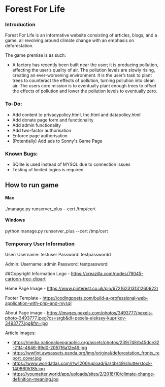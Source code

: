 # Forest For Life

### Introduction
Forest For Life is an informative website consisting of articles, blogs, and a game, all revolving around climate
change with an emphasis on deforestation.

The game premise is as such:

- A factory has recently been built near the user; it is producing pollution, effecting the user’s quality of air. 
The pollution levels are slowly rising, creating an ever-worsening environment. It is the user’s task to plant trees to
counteract the effects of pollution, turning pollution into clean air. The users core mission is to eventually plant 
enough trees to offset the effects of pollution and lower the pollution levels to eventually zero.

### To-Do:
- Add content to privacypolicy.html, tnc.html and datapolicy.html
- Add donate page form and functionality
- Add admin functionality
- Add two-factor authorisation
- Enforce page authorisation
- (Potentially) Add ads to Sonny's Game Page

### Known Bugs:
- SQlite is used instead of MYSQL due to connection issues
- Testing of limited logins is required

## How to run game
#### Mac
./manage.py runserver_plus --cert /tmp/cert
#### Windows
python manage.py runserver_plus --cert /tmp/cert

### Temporary User Information
User:
Username: testuser
Password: testpasswordd

Admin:
Username: admin
Password: testpassword

##Copyright Information
Logo - https://creazilla.com/nodes/79045-cartoon-tree-clipart

Home Page Image - https://www.pinterest.co.uk/pin/672162313131260922/

Footer Template - https://codingpoets.com/build-a-professional-web-application-with-php-and-mysql

About Page image - https://images.pexels.com/photos/3493777/pexels-photo-3493777.jpeg?cs=srgb&dl=pexels-aleksey-kuprikov-3493777.jpg&fm=jpg

Article Images:
- https://media.nationalgeographic.org/assets/photos/239/748/b45dce32-21f4-4646-99d0-2057f6a12e49.jpg
- https://wwfint.awsassets.panda.org/img/original/deforestation_fronts_report_cover.jpg
- https://www.worldatlas.com/r/w1200/upload/6a/4b/49/shutterstock-1408605185.jpg
- https://youmatter.world/app/uploads/sites/2/2018/10/climate-change-definition-meaning.jpg

